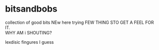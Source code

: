 # bitsandbobs
collection of good bits
NEw here trying  FEW THING STO GET A FEEL FOR IT.  
WHY AM i SHOUTING? 


lexdisic fingures I guess
